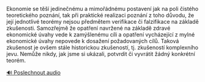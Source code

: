 
Ekonomie se těší jedinečnému a mimořádnému postavení jak na poli čistého teoretického poznání, tak při praktické realizaci poznání z toho důvodu, že její jednotlivé teorémy nejsou předmětem verifikace či falzifikace na základě zkušenosti. Samozřejmě že opatření navržené na základě zdravé ekonomické úvahy vede k zamýšlenému cíli a opatření vycházející z mylné ekonomické úvahy nepovede k dosažení požadovaných cílů. Taková zkušenost je ovšem stále historickou zkušeností, tj. zkušeností komplexního jevu. Nemůže nikdy, jak jsme si ukázali, potvrdit či vyvrátit žádný konkrétní teorém.

[🔊 Poslechnout audio](/data/7-paragraphs/audio/chapter_168/para_013-Ekonomie-se-t-jedinenmu-a-mimodnmu-postave.mp3)
